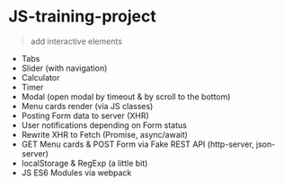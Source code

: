 # JS-training-project

> add interactive elements

- Tabs
- Slider (with navigation)
- Calculator
- Timer
- Modal (open modal by timeout & by scroll to the bottom)
- Menu cards render (via JS classes)
- Posting Form data to server (XHR)
- User notifications depending on Form status
- Rewrite XHR to Fetch (Promise, async/await)
- GET Menu cards & POST Form via Fake REST API (http-server, json-server)
- localStorage & RegExp (a little bit)
- JS ES6 Modules via webpack
